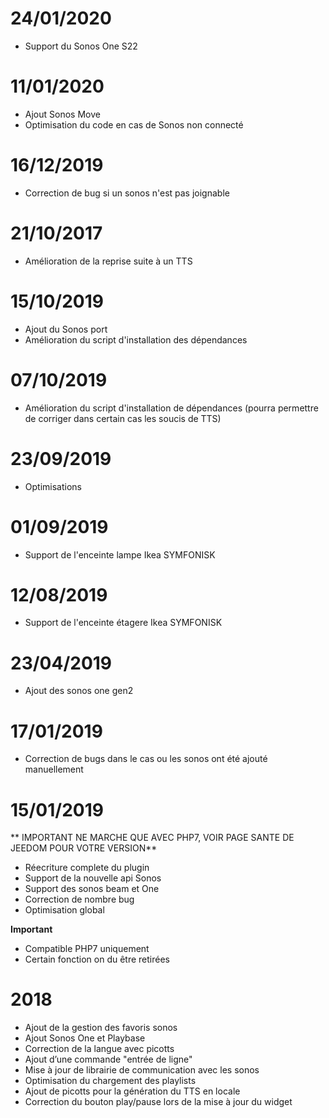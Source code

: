 # 24/01/2020

- Support du Sonos One S22

# 11/01/2020

- Ajout Sonos Move
- Optimisation du code en cas de Sonos non connecté

# 16/12/2019

- Correction de bug si un sonos n'est pas joignable

# 21/10/2017

- Amélioration de la reprise suite à un TTS

# 15/10/2019

- Ajout du Sonos port
- Amélioration du script d'installation des dépendances

# 07/10/2019

- Amélioration du script d'installation de dépendances (pourra permettre de corriger dans certain cas les soucis de TTS)

# 23/09/2019

- Optimisations

# 01/09/2019

- Support de l'enceinte lampe Ikea SYMFONISK

# 12/08/2019

- Support de l'enceinte étagere Ikea SYMFONISK

# 23/04/2019

- Ajout des sonos one gen2

# 17/01/2019

- Correction de bugs dans le cas ou les sonos ont été ajouté manuellement

# 15/01/2019

** IMPORTANT NE MARCHE QUE AVEC PHP7, VOIR PAGE SANTE DE JEEDOM POUR VOTRE VERSION**

- Réecriture complete du plugin
- Support de la nouvelle api Sonos
- Support des sonos beam et One
- Correction de nombre bug
- Optimisation global

**Important**
- Compatible PHP7 uniquement
- Certain fonction on du être retirées


# 2018

- 	Ajout de la gestion des favoris sonos
-   Ajout Sonos One et Playbase
-   Correction de la langue avec picotts
-   Ajout d’une commande "entrée de ligne"
-   Mise à jour de librairie de communication avec les sonos
-   Optimisation du chargement des playlists
-   Ajout de picotts pour la génération du TTS en locale
-   Correction du bouton play/pause lors de la mise à jour du widget
